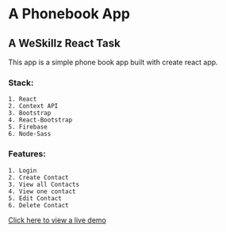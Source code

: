 # A Phonebook App

## A WeSkillz React Task

This app is a simple phone book app built with create react app.

### Stack:

    1. React
    2. Context API
    3. Bootstrap
    4. React-Bootstrap
    5. Firebase
    6. Node-Sass

### Features:

    1. Login
    2. Create Contact
    3. View all Contacts
    4. View one contact
    5. Edit Contact
    6. Delete Contact

[Click here to view a live demo](https://phonebook-weskillz.herokuapp.com/)
